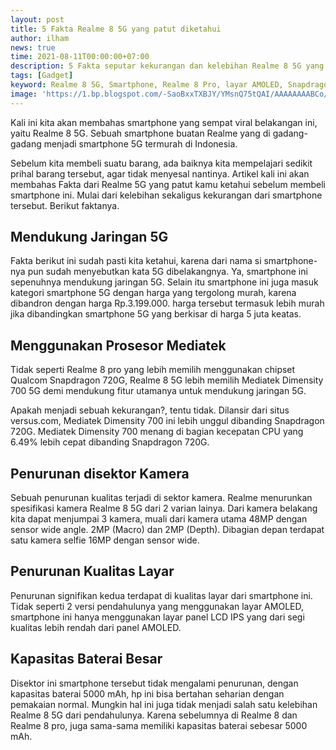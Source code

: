 ```yaml
---
layout: post
title: 5 Fakta Realme 8 5G yang patut diketahui
author: ilham
news: true
time: 2021-08-11T00:00:00+07:00
description: 5 Fakta seputar kekurangan dan kelebihan Realme 8 5G yang harus kamu ketahui sebelum membeli gadget ini.
tags: [Gadget]
keyword: Realme 8 5G, Smartphone, Realme 8 Pro, layar AMOLED, Snapdragon 720G, Mediatek Dimensity 700 5G
image: 'https://1.bp.blogspot.com/-SaoBxxTXBJY/YMsnQ75tQAI/AAAAAAAABCo/bB-USvf4nSA1RZ4uLO100KQOBH_b2PHcACLcBGAsYHQ/s0/20210617_174123_0000.png'
---
```

Kali ini kita akan membahas smartphone yang sempat viral belakangan ini, yaitu Realme 8 5G. Sebuah smartphone buatan Realme yang di gadang-gadang menjadi smartphone 5G termurah di Indonesia.

Sebelum kita membeli suatu barang, ada baiknya kita mempelajari sedikit prihal barang tersebut, agar tidak menyesal nantinya. Artikel kali ini akan membahas Fakta dari Realme 5G yang patut kamu ketahui sebelum membeli smartphone ini. Mulai dari kelebihan sekaligus kekurangan dari smartphone tersebut. Berikut faktanya.

## Mendukung Jaringan 5G

Fakta berikut ini sudah pasti kita ketahui, karena dari nama si smartphone-nya pun sudah menyebutkan kata 5G dibelakangnya. Ya, smartphone ini sepenuhnya mendukung jaringan 5G. Selain itu smartphone ini juga masuk kategori smartphone 5G dengan harga yang tergolong murah, karena dibandron dengan harga Rp.3.199.000. harga tersebut termasuk lebih murah jika dibandingkan smartphone 5G yang berkisar di harga 5 juta keatas.

## Menggunakan Prosesor Mediatek

Tidak seperti Realme 8 pro yang lebih memilih menggunakan chipset Qualcom Snapdragon 720G, Realme 8 5G lebih memilih Mediatek Dimensity 700 5G demi mendukung fitur utamanya untuk mendukung jaringan 5G.

Apakah menjadi sebuah kekurangan?, tentu tidak. Dilansir dari situs versus.com, Mediatek Dimensity 700 ini lebih unggul dibanding Snapdragon 720G. Mediatek Dimensity 700 menang di bagian kecepatan CPU yang 6.49% lebih cepat dibanding Snapdragon 720G.

## Penurunan disektor Kamera

Sebuah penurunan kualitas terjadi di sektor kamera. Realme menurunkan spesifikasi kamera Realme 8 5G dari 2 varian lainya. Dari kamera belakang kita dapat menjumpai 3 kamera, muali dari kamera utama 48MP dengan sensor wide angle. 2MP (Macro) dan 2MP (Depth). Dibagian depan terdapat satu kamera selfie 16MP dengan sensor wide.

## Penurunan Kualitas Layar

Penurunan signifikan kedua terdapat di kualitas layar dari smartphone ini. Tidak seperti 2 versi pendahulunya yang menggunakan layar AMOLED, smartphone ini hanya menggunakan layar panel LCD IPS yang dari segi kualitas lebih rendah dari panel AMOLED.

## Kapasitas Baterai Besar

Disektor ini smartphone tersebut tidak mengalami penurunan, dengan kapasitas baterai 5000 mAh, hp ini bisa bertahan seharian dengan pemakaian normal. Mungkin hal ini juga tidak menjadi salah satu kelebihan Realme 8 5G dari pendahulunya. Karena sebelumnya di Realme 8 dan Realme 8 pro, juga sama-sama memiliki kapasitas baterai sebesar 5000 mAh.
